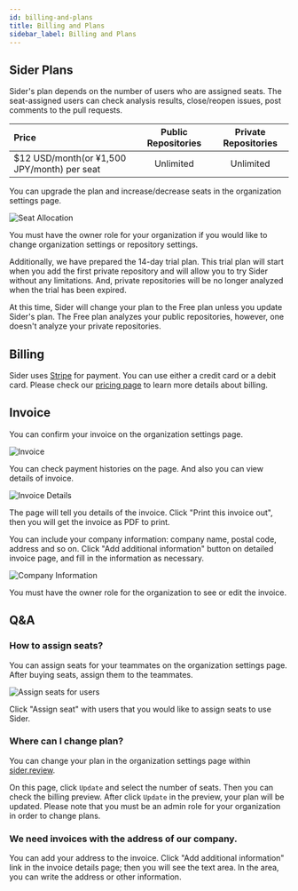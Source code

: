 ```yaml
---
id: billing-and-plans
title: Billing and Plans
sidebar_label: Billing and Plans
---
```


## Sider Plans

Sider's plan depends on the number of users who are assigned seats. The seat-assigned users can check analysis results, close/reopen issues, post comments to the pull requests.

| Price | Public Repositories | Private Repositories |
| :---- | :-----------------: | :------------------: |
| $12 USD/month(or ¥1,500 JPY/month) per seat | Unlimited | Unlimited |

You can upgrade the plan and increase/decrease seats in the organization settings page.

![Seat Allocation](../assets/seat_allocation_modal.png)

You must have the owner role for your organization if you would like to change organization settings or repository settings.

Additionally, we have prepared the 14-day trial plan. This trial plan will start when you add the first private repository and will allow you to try Sider without any limitations. And, private repositories will be no longer analyzed when the trial has been expired.

At this time, Sider will change your plan to the Free plan unless you update Sider's plan. The Free plan analyzes your public repositories, however, one doesn't analyze your private repositories.

## Billing

Sider uses [Stripe](https://stripe.com/) for payment. You can use either a credit card or a debit card. Please check our [pricing page](https://sider.review/pricing) to learn more details about billing.

## Invoice

You can confirm your invoice on the organization settings page.

![Invoice](../assets/invoices.png)

You can check payment histories on the page. And also you can view details of invoice.

![Invoice Details](../assets/invoice_details.png)

The page will tell you details of the invoice. Click "Print this invoice out", then you will get the invoice as PDF to print.

You can include your company information: company name, postal code, address and so on. Click "Add additional information" button on detailed invoice page, and fill in the information as necessary.

![Company Information](../assets/invoice-company-info.png)

You must have the owner role for the organization to see or edit the invoice.

## Q&A

### How to assign seats?
You can assign seats for your teammates on the organization settings page. After buying seats, assign them to the teammates.

![Assign seats for users](../assets/assign_seats_for_users.png)

Click "Assign seat" with users that you would like to assign seats to use Sider.

### Where can I change plan?
You can change your plan in the organization settings page within [sider.review](https://sider.review/).

On this page, click `Update` and select the number of seats. Then you can check the billing preview. After click `Update` in the preview, your plan will be updated. Please note that you must be an admin role for your organization in order to change plans.

### We need invoices with the address of our company.
You can add your address to the invoice. Click "Add additional information" link in the invoice details page; then you will see the text area. In the area, you can write the address or other information.


